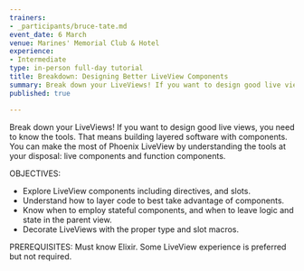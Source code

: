 ```yaml
---
trainers:
- _participants/bruce-tate.md
event_date: 6 March
venue: Marines' Memorial Club & Hotel
experience:
- Intermediate
type: in-person full-day tutorial
title: Breakdown: Designing Better LiveView Components
summary: Break down your LiveViews! If you want to design good live views, you need to know the tools. That means building layered software with components. You can make the most of Phoenix LiveView by understanding the tools at your disposal: live components and function components.
published: true

---
```

Break down your LiveViews! If you want to design good live views, you need to know the tools. That means building layered software with components. You can make the most of Phoenix LiveView by understanding the tools at your disposal: live components and function components.

OBJECTIVES:
- Explore LiveView components including directives, and slots.
- Understand how to layer code to best take advantage of components.
- Know when to employ stateful components, and when to leave logic and state in the parent view.
- Decorate LiveViews with the proper type and slot macros.

PREREQUISITES:
Must know Elixir. Some LiveView experience is preferred but not required. 
